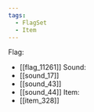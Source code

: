 ```yaml
---
tags:
  - FlagSet
  - Item
---
```

Flag:
- [[flag_11261]]
Sound:
- [[sound_17]]
- [[sound_43]]
- [[sound_44]]
Item:
- [[item_328]]
